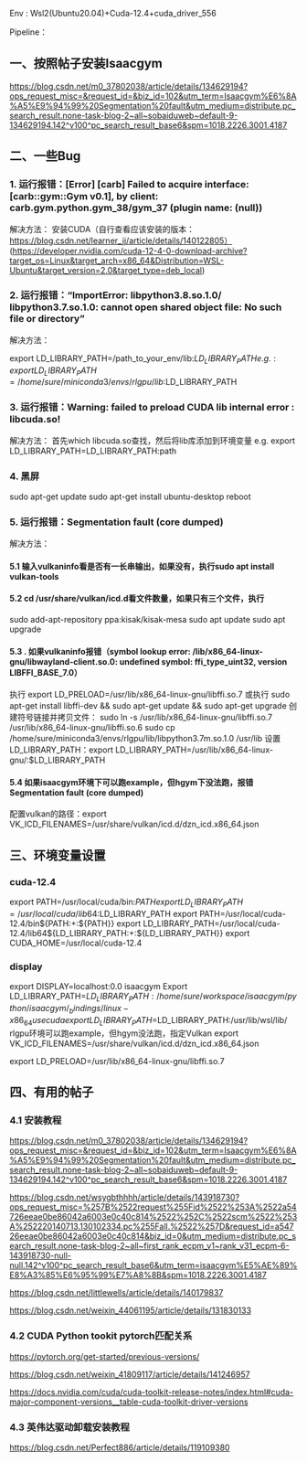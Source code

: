 Env : Wsl2(Ubuntu20.04)+Cuda-12.4+cuda_driver_556

Pipeline：

## 一、按照帖子安装Isaacgym

https://blog.csdn.net/m0_37802038/article/details/134629194?ops_request_misc=&request_id=&biz_id=102&utm_term=Isaacgym%E6%8A%A5%E9%94%99%20Segmentation%20fault&utm_medium=distribute.pc_search_result.none-task-blog-2~all~sobaiduweb~default-9-134629194.142^v100^pc_search_result_base6&spm=1018.2226.3001.4187

## 二、一些Bug
### 1. 运行报错：[Error] [carb] Failed to acquire interface: [carb::gym::Gym v0.1], by client: carb.gym.python.gym_38/gym_37 (plugin name: (null))

解决方法：
安装CUDA（自行查看应该安装的版本：https://blog.csdn.net/learner_jj/article/details/140122805）
(https://developer.nvidia.com/cuda-12-4-0-download-archive?target_os=Linux&target_arch=x86_64&Distribution=WSL-Ubuntu&target_version=2.0&target_type=deb_local)

### 2. 运行报错：“ImportError: libpython3.8.so.1.0/ libpython3.7.so.1.0: cannot open shared object file: No such file or directory”

解决方法：

export LD_LIBRARY_PATH=/path_to_your_env/lib:$LD_LIBRARY_PATH
e.g.: export LD_LIBRARY_PATH=/home/sure/miniconda3/envs/rlgpu/lib:$LD_LIBRARY_PATH

### 3. 运行报错：Warning: failed to preload CUDA lib internal error : libcuda.so!

解决方法：
首先which libcuda.so查找，然后将lib库添加到环境变量
e.g. export LD_LIBRARY_PATH=LD_LIBRARY_PATH:path

### 4. 黑屏
sudo apt-get update
sudo apt-get install ubuntu-desktop
reboot

### 5. 运行报错：Segmentation fault (core dumped)

解决方法：

#### 5.1  输入vulkaninfo看是否有一长串输出，如果没有，执行sudo apt install vulkan-tools

#### 5.2 cd /usr/share/vulkan/icd.d看文件数量，如果只有三个文件，执行
sudo add-apt-repository ppa:kisak/kisak-mesa
sudo apt update
sudo apt upgrade

#### 5.3 . 如果vulkaninfo报错（symbol lookup error: /lib/x86_64-linux-gnu/libwayland-client.so.0: undefined symbol: ffi_type_uint32, version LIBFFI_BASE_7.0）
执行
export LD_PRELOAD=/usr/lib/x86_64-linux-gnu/libffi.so.7
或执行
sudo apt-get install libffi-dev && sudo apt-get update && sudo apt-get upgrade
创建符号链接并拷贝文件：
sudo ln -s /usr/lib/x86_64-linux-gnu/libffi.so.7 /usr/lib/x86_64-linux-gnu/libffi.so.6
sudo cp /home/sure/miniconda3/envs/rlgpu/lib/libpython3.7m.so.1.0 /usr/lib
设置LD_LIBRARY_PATH：export LD_LIBRARY_PATH=/usr/lib/x86_64-linux-gnu/:$LD_LIBRARY_PATH

#### 5.4 如果isaacgym环境下可以跑example，但hgym下没法跑，报错Segmentation fault (core dumped)
配置vulkan的路径：export VK_ICD_FILENAMES=/usr/share/vulkan/icd.d/dzn_icd.x86_64.json

## 三、环境变量设置

### cuda-12.4
export PATH=/usr/local/cuda/bin:$PATH
export LD_LIBRARY_PATH=/usr/local/cuda/lib64:$LD_LIBRARY_PATH
export PATH=/usr/local/cuda-12.4/bin${PATH:+:${PATH}}
export LD_LIBRARY_PATH=/usr/local/cuda-12.4/lib64${LD_LIBRARY_PATH:+:${LD_LIBRARY_PATH}}
export CUDA_HOME=/usr/local/cuda-12.4

### display
export DISPLAY=localhost:0.0
isaacgym
Export LD_LIBRARY_PATH=$LD_LIBRARY_PATH:/home/sure/workspace/isaacgym/python/isaacgym/_bindings/linux-x86_64
use cuda
export LD_LIBRARY_PATH=$LD_LIBRARY_PATH:/usr/lib/wsl/lib/
rlgpu环境可以跑example，但hgym没法跑，指定Vulkan
export VK_ICD_FILENAMES=/usr/share/vulkan/icd.d/dzn_icd.x86_64.json

export LD_PRELOAD=/usr/lib/x86_64-linux-gnu/libffi.so.7

## 四、有用的帖子
### 4.1 安装教程
https://blog.csdn.net/m0_37802038/article/details/134629194?ops_request_misc=&request_id=&biz_id=102&utm_term=Isaacgym%E6%8A%A5%E9%94%99%20Segmentation%20fault&utm_medium=distribute.pc_search_result.none-task-blog-2~all~sobaiduweb~default-9-134629194.142^v100^pc_search_result_base6&spm=1018.2226.3001.4187

https://blog.csdn.net/wsygbthhhh/article/details/143918730?ops_request_misc=%257B%2522request%255Fid%2522%253A%2522a54726eeae0be86042a6003e0c40c814%2522%252C%2522scm%2522%253A%252220140713.130102334.pc%255Fall.%2522%257D&request_id=a54726eeae0be86042a6003e0c40c814&biz_id=0&utm_medium=distribute.pc_search_result.none-task-blog-2~all~first_rank_ecpm_v1~rank_v31_ecpm-6-143918730-null-null.142^v100^pc_search_result_base6&utm_term=isaacgym%E5%AE%89%E8%A3%85%E6%95%99%E7%A8%8B&spm=1018.2226.3001.4187

https://blog.csdn.net/littlewells/article/details/140179837

https://blog.csdn.net/weixin_44061195/article/details/131830133
### 4.2 CUDA Python tookit pytorch匹配关系
https://pytorch.org/get-started/previous-versions/

https://blog.csdn.net/weixin_41809117/article/details/141246957

https://docs.nvidia.com/cuda/cuda-toolkit-release-notes/index.html#cuda-major-component-versions__table-cuda-toolkit-driver-versions

### 4.3 英伟达驱动卸载安装教程
https://blog.csdn.net/Perfect886/article/details/119109380
